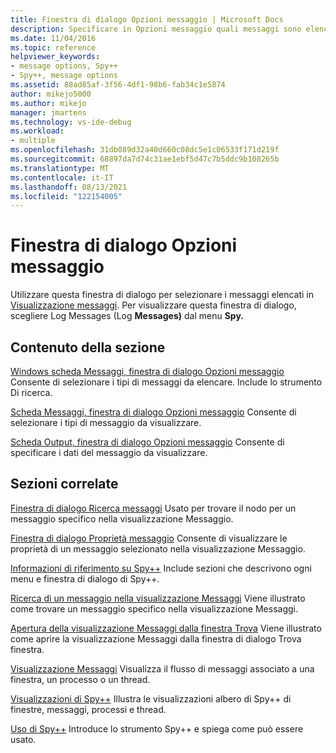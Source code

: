 ```yaml
---
title: Finestra di dialogo Opzioni messaggio | Microsoft Docs
description: Specificare in Opzioni messaggio quali messaggi sono elencati nella visualizzazione Messaggi e quali dati del messaggio visualizzare.
ms.date: 11/04/2016
ms.topic: reference
helpviewer_keywords:
- message options, Spy++
- Spy++, message options
ms.assetid: 88ad85af-3f56-4df1-98b6-fab34c1e5874
author: mikejo5000
ms.author: mikejo
manager: jmartens
ms.technology: vs-ide-debug
ms.workload:
- multiple
ms.openlocfilehash: 31db089d32a40d660c08dc5e1c06533f171d219f
ms.sourcegitcommit: 68897da7d74c31ae1ebf5d47c7b5ddc9b108265b
ms.translationtype: MT
ms.contentlocale: it-IT
ms.lasthandoff: 08/13/2021
ms.locfileid: "122154005"
---
```

# <a name="message-options-dialog-box"></a>Finestra di dialogo Opzioni messaggio
Utilizzare questa finestra di dialogo per selezionare i messaggi elencati in [Visualizzazione messaggi](../debugger/messages-view.md). Per visualizzare questa finestra di dialogo, scegliere Log Messages (Log **Messages)** dal menu **Spy.**

## <a name="in-this-section"></a>Contenuto della sezione
 [Windows scheda Messaggi, finestra di dialogo Opzioni messaggio](../debugger/windows-tab-message-options-dialog-box.md) Consente di selezionare i tipi di messaggi da elencare. Include lo strumento Di ricerca.

 [Scheda Messaggi, finestra di dialogo Opzioni messaggio](../debugger/messages-tab-message-options-dialog-box.md) Consente di selezionare i tipi di messaggio da visualizzare.

 [Scheda Output, finestra di dialogo Opzioni messaggio](../debugger/output-tab-message-options-dialog-box.md) Consente di specificare i dati del messaggio da visualizzare.

## <a name="related-sections"></a>Sezioni correlate
 [Finestra di dialogo Ricerca messaggi](../debugger/message-search-dialog-box.md) Usato per trovare il nodo per un messaggio specifico nella visualizzazione Messaggio.

 [Finestra di dialogo Proprietà messaggio](../debugger/message-properties-dialog-box.md) Consente di visualizzare le proprietà di un messaggio selezionato nella visualizzazione Messaggio.

 [Informazioni di riferimento su Spy++](../debugger/spy-increment-reference.md) Include sezioni che descrivono ogni menu e finestra di dialogo di Spy++.

 [Ricerca di un messaggio nella visualizzazione Messaggi](../debugger/how-to-search-for-a-message-in-messages-view.md) Viene illustrato come trovare un messaggio specifico nella visualizzazione Messaggi.

 [Apertura della visualizzazione Messaggi dalla finestra Trova](../debugger/how-to-open-messages-view-from-find-window.md) Viene illustrato come aprire la visualizzazione Messaggi dalla finestra di dialogo Trova finestra.

 [Visualizzazione Messaggi](../debugger/messages-view.md) Visualizza il flusso di messaggi associato a una finestra, un processo o un thread.

 [Visualizzazioni di Spy++](../debugger/spy-increment-views.md) Illustra le visualizzazioni albero di Spy++ di finestre, messaggi, processi e thread.

 [Uso di Spy++](../debugger/using-spy-increment.md) Introduce lo strumento Spy++ e spiega come può essere usato.